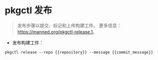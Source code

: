 # pkgctl 发布

> 发布步骤以提交、标记和上传构建工件。
> 更多信息：<https://manned.org/pkgctl-release.1>。

- 发布构建工件：

`pkgctl release --repo {{repository}} --message {{commit_message}}`